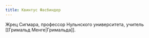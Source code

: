 ```yaml
---
title: Квинтус Фасбиндер
---
```

Жрец Сигмара, профессор Нульнского университета, учитель [[Гримальд Менге|Гримальда]].